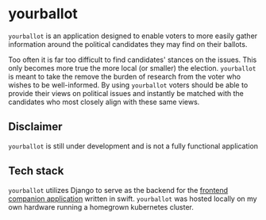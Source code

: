 # yourballot
`yourballot` is an application designed to enable voters to more easily gather information around the
political candidates they may find on their ballots.

Too often it is far too difficult to find candidates' stances on the issues. This only becomes more true
the more local (or smaller) the election. `yourballot` is meant to take the remove the burden of research
from the voter who wishes to be well-informed. By using `yourballot` voters should be able to provide
their views on political issues and instantly be matched with the candidates who most closely align
with these same views.


## Disclaimer
`yourballot` is still under development and is not a fully functional application

## Tech stack
`yourballot` utilizes Django to serve as the backend for the [frontend companion application](https://github.com/peteherman/yourballot-ios) written
in swift. `yourballot` was hosted locally on my own hardware running a homegrown kubernetes cluster.
